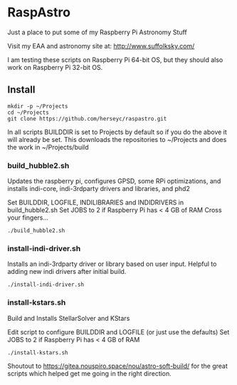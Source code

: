 # RaspAstro

Just a place to put some of my Raspberry Pi Astronomy Stuff

Visit my EAA and astronomy site at: http://www.suffolksky.com/


I am testing these scripts on Raspberry Pi 64-bit OS, but they should also work on Raspberry Pi 32-bit OS.

## Install
```
mkdir -p ~/Projects
cd ~/Projects
git clone https://github.com/herseyc/raspastro.git
```

In all scripts BUILDDIR is set to Projects by default so if you do the above it will already be set. This downloads the repositories to ~/Projects and does the work in ~/Projects/build 

### build_hubble2.sh
Updates the raspberry pi, configures GPSD, some RPi optimizations, and  installs indi-core, indi-3rdparty drivers and libraries, and phd2

Set BUILDDIR, LOGFILE, INDILIBRARIES and INDIDRIVERS in build_hubble2.sh
Set JOBS to 2 if Raspberry Pi has < 4 GB of RAM
Cross your fingers...
```
./build_hubble2.sh
```

### install-indi-driver.sh
Installs an indi-3rdparty driver or library based on user input.  Helpful to adding new indi drivers after initial build.

```
./install-indi-driver.sh
```

### install-kstars.sh
Build and Installs StellarSolver and KStars

Edit script to configure BUILDDIR and LOGFILE (or just use the defaults)
Set JOBS to 2 if Raspberry Pi has < 4 GB of RAM
```
./install-kstars.sh
```


Shoutout to https://gitea.nouspiro.space/nou/astro-soft-build/ for the great scripts which helped get me going in the right direction.


